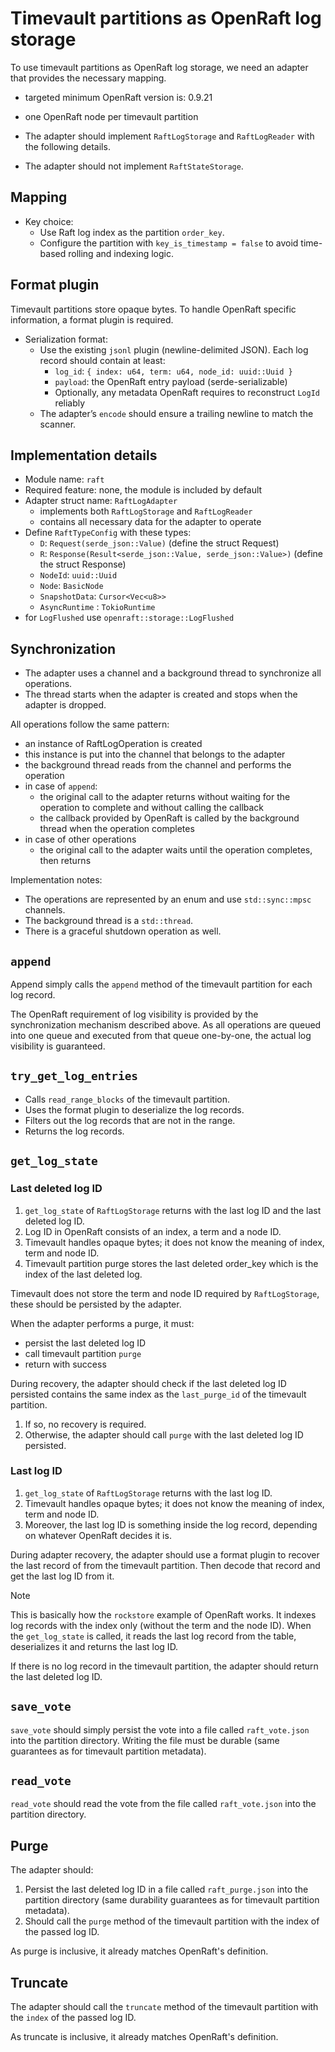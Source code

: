 # Timevault partitions as OpenRaft log storage

To use timevault partitions as OpenRaft log storage, we need an adapter that provides
the necessary mapping.

- targeted minimum OpenRaft version is: 0.9.21
- one OpenRaft node per timevault partition

- The adapter should implement `RaftLogStorage` and `RaftLogReader` with the following details.
- The adapter should not implement `RaftStateStorage`.

## Mapping

- Key choice:
  - Use Raft log index as the partition `order_key`.
  - Configure the partition with `key_is_timestamp = false` to avoid time-based rolling and indexing logic.
  
## Format plugin

Timevault partitions store opaque bytes. To handle OpenRaft specific information,
a format plugin is required.

- Serialization format:
  - Use the existing `jsonl` plugin (newline-delimited JSON). Each log record should contain at least:
    - `log_id`: `{ index: u64, term: u64, node_id: uuid::Uuid }`
    - `payload`: the OpenRaft entry payload (serde-serializable)
    - Optionally, any metadata OpenRaft requires to reconstruct `LogId` reliably
  - The adapter’s `encode` should ensure a trailing newline to match the scanner.

## Implementation details

- Module name: `raft`
- Required feature: none, the module is included by default
- Adapter struct name: `RaftLogAdapter`
  - implements both `RaftLogStorage` and `RaftLogReader`
  - contains all necessary data for the adapter to operate
- Define `RaftTypeConfig` with these types:
  - `D`: `Request(serde_json::Value)` (define the struct Request)
  - `R`: `Response(Result<serde_json::Value, serde_json::Value>)` (define the struct Response)
  - `NodeId`: `uuid::Uuid`
  - `Node`: `BasicNode`
  - `SnapshotData`: `Cursor<Vec<u8>>`
  - `AsyncRuntime` : `TokioRuntime`
- for `LogFlushed` use `openraft::storage::LogFlushed`

## Synchronization

- The adapter uses a channel and a background thread to synchronize all operations.
- The thread starts when the adapter is created and stops when the adapter is dropped.

All operations follow the same pattern:

- an instance of RaftLogOperation is created
- this instance is put into the channel that belongs to the adapter
- the background thread reads from the channel and performs the operation
- in case of `append`:
  - the original call to the adapter returns without waiting for the operation to complete and without calling the callback
  - the callback provided by OpenRaft is called by the background thread when the operation completes
- in case of other operations
  - the original call to the adapter waits until the operation completes, then returns

Implementation notes:

- The operations are represented by an enum and use `std::sync::mpsc` channels.
- The background thread is a `std::thread`.
- There is a graceful shutdown operation as well.

## `append`

Append simply calls the `append` method of the timevault partition for each log record.

The OpenRaft requirement of log visibility is provided by the synchronization mechanism described above.
As all operations are queued into one queue and executed from that queue one-by-one, the actual log
visibility is guaranteed.

## `try_get_log_entries`

- Calls `read_range_blocks` of the timevault partition.
- Uses the format plugin to deserialize the log records.
- Filters out the log records that are not in the range.
- Returns the log records.

## `get_log_state`

### Last deleted log ID

1. `get_log_state` of `RaftLogStorage` returns with the last log ID and the last deleted log ID.
2. Log ID in OpenRaft consists of an index, a term and a node ID.
3. Timevault handles opaque bytes; it does not know the meaning of index, term and node ID.
4. Timevault partition purge stores the last deleted order_key which is the index of the last deleted log.

Timevault does not store the term and node ID required by `RaftLogStorage`, these should be persisted by the adapter.

When the adapter performs a purge, it must:

- persist the last deleted log ID
- call timevault partition `purge`
- return with success

During recovery, the adapter should check if the last deleted log ID persisted contains the same index
as the `last_purge_id` of the timevault partition.

1. If so, no recovery is required.
2. Otherwise, the adapter should call `purge` with the last deleted log ID persisted.

### Last log ID

1. `get_log_state` of `RaftLogStorage` returns with the last log ID.
2. Timevault handles opaque bytes; it does not know the meaning of index, term and node ID.
3. Moreover, the last log ID is something inside the log record, depending on whatever OpenRaft decides it is.

During adapter recovery, the adapter should use a format plugin to recover the last record
of from the timevault partition. Then decode that record and get the last log ID from it.

> [!NOTE]
> This is basically how the `rockstore` example of OpenRaft works. It indexes log records with the index 
> only (without the term and the node ID). When the `get_log_state` is called, it reads the last log record
> from the table, deserializes it and returns the last log ID.

If there is no log record in the timevault partition, the adapter should return the last deleted log ID.

## `save_vote`

`save_vote` should simply persist the vote into a file called `raft_vote.json` into the partition directory.
Writing the file must be durable (same guarantees as for timevault partition metadata).

## `read_vote`

`read_vote` should read the vote from the file called `raft_vote.json` into the partition directory.

## Purge

The adapter should:

1. Persist the last deleted log ID in a file called `raft_purge.json` into the partition directory 
   (same durability guarantees as for timevault partition metadata).
2. Should call the `purge` method of the timevault partition with the index of the passed log ID.

As purge is inclusive, it already matches OpenRaft's definition.

## Truncate

The adapter should call the `truncate` method of the timevault partition with the `index` of the
passed log ID.

As truncate is inclusive, it already matches OpenRaft's definition.